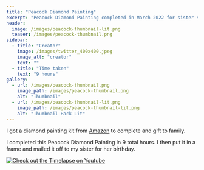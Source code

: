```yaml
---
title: "Peacock Diamond Painting"
excerpt: "Peacock Diamond Painting completed in March 2022 for sister's birthday"
header:
  image: /images/peacock-thumbnail-lit.png
  teaser: /images/peacock-thumbnail.png
sidebar:
  - title: "Creator"
    image: /images/twitter_400x400.jpeg
    image_alt: "creator"
    text: ""
  - title: "Time taken"
    text: "9 hours"
gallery:
  - url: /images/peacock-thumbnail.png
    image_path: /images/peacock-thumbnail.png
    alt: "Thumbnail"
  - url: /images/peacock-thumbnail-lit.png
    image_path: /images/peacock-thumbnail-lit.png
    alt: "Thumbnail Back Lit"
---
```


I got a diamond painting kit from [Amazon](https://a.co/d/b2mfy3H) to complete and gift to family.

I completed this Peacock Diamond Painting in 9 total hours. I then put it in a 
frame and mailed it off to my sister for her birthday.

[![Check out the Timelapse on 
Youtube](https://img.youtube.com/vi/-Mfp1j2EATU/0.jpg)](https://youtu.be/-Mfp1j2EATU)

